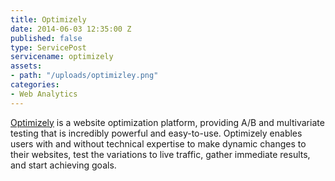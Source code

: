 ```yaml
---
title: Optimizely
date: 2014-06-03 12:35:00 Z
published: false
type: ServicePost
servicename: optimizely
assets:
- path: "/uploads/optimizley.png"
categories:
- Web Analytics
---
```


[Optimizely](https://www.optimizely.com/) is a website optimization platform, providing A/B and multivariate testing that is incredibly powerful and easy-to-use. Optimizely enables users with and without technical expertise to make dynamic changes to their websites, test the variations to live traffic, gather immediate results, and start achieving goals.
